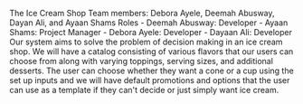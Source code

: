 The Ice Cream Shop Team members: Debora Ayele, Deemah Abusway, Dayan Ali, and Ayaan Shams Roles - Deemah Abusway: Developer - Ayaan Shams: Project Manager - Debora Ayele: Developer - Dayaan Ali: Developer Our system aims to solve the problem of decision making in an ice cream shop. We will have a catalog consisting of various flavors that our users can choose from along with varying toppings, serving sizes, and additional desserts. The user can choose whether they want a cone or a cup using the set up inputs and we will have default promotions and options that the user can use as a template if they can't decide or just simply want ice cream.
